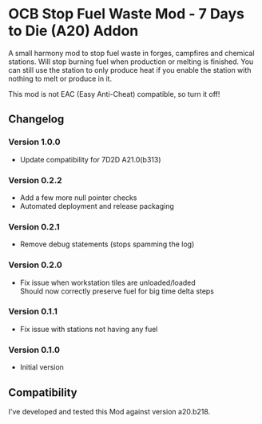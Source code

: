 # OCB Stop Fuel Waste Mod - 7 Days to Die (A20) Addon

A small harmony mod to stop fuel waste in forges, campfires and
chemical stations. Will stop burning fuel when production or melting
is finished. You can still use the station to only produce heat if
you enable the station with nothing to melt or produce in it.

This mod is not EAC (Easy Anti-Cheat) compatible, so turn it off!

## Changelog

### Version 1.0.0

- Update compatibility for 7D2D A21.0(b313)

### Version 0.2.2

- Add a few more null pointer checks
- Automated deployment and release packaging

### Version 0.2.1

- Remove debug statements (stops spamming the log)

### Version 0.2.0

- Fix issue when workstation tiles are unloaded/loaded  
  Should now correctly preserve fuel for big time delta steps

### Version 0.1.1

- Fix issue with stations not having any fuel

### Version 0.1.0

- Initial version

## Compatibility

I've developed and tested this Mod against version a20.b218.

[1]: https://github.com/OCB7D2D/A20BepInExPreloader